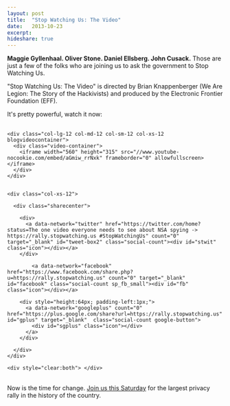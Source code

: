 ```yaml
---
layout: post
title:  "Stop Watching Us: The Video"
date:   2013-10-23
excerpt: 
hideshare: true
---
```


<strong>Maggie Gyllenhaal. Oliver Stone.  Daniel Ellsberg. John Cusack.</strong> Those are just a few of the folks who are joining us to ask the government to Stop Watching Us.

"Stop Watching Us: The Video" is directed by Brian Knappenberger (We Are Legion: The Story of the Hackivists) and produced by the Electronic Frontier Foundation (EFF).

It's pretty powerful, watch it now: <br /><br />

<div class="video blogpost">

    <div class="col-lg-12 col-md-12 col-sm-12 col-xs-12 blogvideocontainer"> 
      <div class="video-container">
        <iframe width="560" height="315" src="//www.youtube-nocookie.com/embed/aGmiw_rrNxk" frameborder="0" allowfullscreen></iframe>
      </div>
    </div>


    <div class="col-xs-12">

      <div class="sharecenter">

        <div>
          <a data-network="twitter" href="https://twitter.com/home?status=The one video everyone needs to see about NSA spying -> https://rally.stopwatching.us #StopWatchingUs" count="0" target="_blank" id="tweet-box2" class="social-count"><div id="stwit" class="icon"></div></a>
        </div>

            <a data-network="facebook" href="https://www.facebook.com/share.php?u=https://rally.stopwatching.us" count="0" target="_blank" id="facebook" class="social-count sp_fb_small"><div id="fb" class="icon"></div></a>

        <div style="height:64px; padding-left:1px;">
          <a data-network="googleplus" count="0" href="https://plus.google.com/share?url=https://rally.stopwatching.us" id="gplus" target="_blank"  class="social-count google-button"> 
            <div id="sgplus" class="icon"></div>
          </a>
        </div>

      </div>
    </div>

    <div style="clear:both"> </div>
</div>
<br />
Now is the time for change. <a href="https://rally.stopwatching.us">Join us this Saturday</a> for the largest privacy rally in the history of the country.